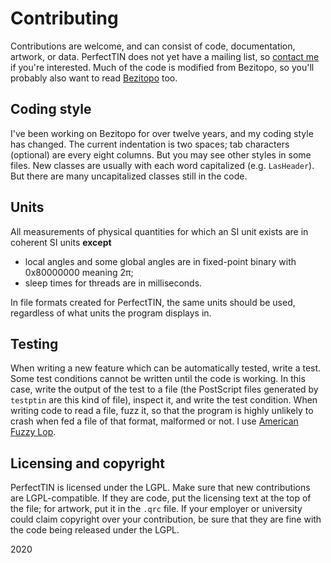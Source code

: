 # Contributing
Contributions are welcome, and can consist of code, documentation, artwork, or data. PerfectTIN does not yet have a mailing list, so [contact me](mailto:phma@bezitopo.org) if you're interested.
Much of the code is modified from Bezitopo, so you'll probably also want to read [Bezitopo](http://bezitopo.org/developers.html) too.
## Coding style
I've been working on Bezitopo for over twelve years, and my coding style has changed. The current indentation is two spaces; tab characters (optional) are every eight columns. But you may see other styles in some files.
New classes are usually with each word capitalized (e.g. `LasHeader`). But there are many uncapitalized classes still in the code.
## Units
All measurements of physical quantities for which an SI unit exists are in coherent SI units **except**

- local angles and some global angles are in fixed-point binary with 0x80000000 meaning 2π;
- sleep times for threads are in milliseconds.

In file formats created for PerfectTIN, the same units should be used, regardless of what units the program displays in.
## Testing
When writing a new feature which can be automatically tested, write a test. Some test conditions cannot be written until the code is working. In this case, write the output of the test to a file (the PostScript files generated by `testptin` are this kind of file), inspect it, and write the test condition.
When writing code to read a file, fuzz it, so that the program is highly unlikely to crash when fed a file of that format, malformed or not. I use [American Fuzzy Lop](https://github.com/vanhauser-thc/AFLplusplus).
## Licensing and copyright
PerfectTIN is licensed under the LGPL. Make sure that new contributions are LGPL-compatible. If they are code, put the licensing text at the top of the file; for artwork, put it in the `.qrc` file.
If your employer or university could claim copyright over your contribution, be sure that they are fine with the code being released under the LGPL.

2020

